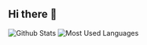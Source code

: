 ## Hi there 👋

![Github Stats](https://github-readme-stats.vercel.app/api?username=carrorwhisker&show_icons=true&theme=dark&count_private=true)
![Most Used Languages](https://github-readme-stats.vercel.app/api/top-langs/?username=carrorwhisker&theme=dark&layout=compact)

<!--
**carrorwhisker/carrorwhisker** is a ✨ _special_ ✨ repository because its `README.md` (this file) appears on your GitHub profile.

Here are some ideas to get you started:

- 🔭 I’m currently working on ...
- 🌱 I’m currently learning ...
- 👯 I’m looking to collaborate on ...
- 🤔 I’m looking for help with ...
- 💬 Ask me about ...
- 📫 How to reach me: ...
- 😄 Pronouns: ...
- ⚡ Fun fact: ...
-->

